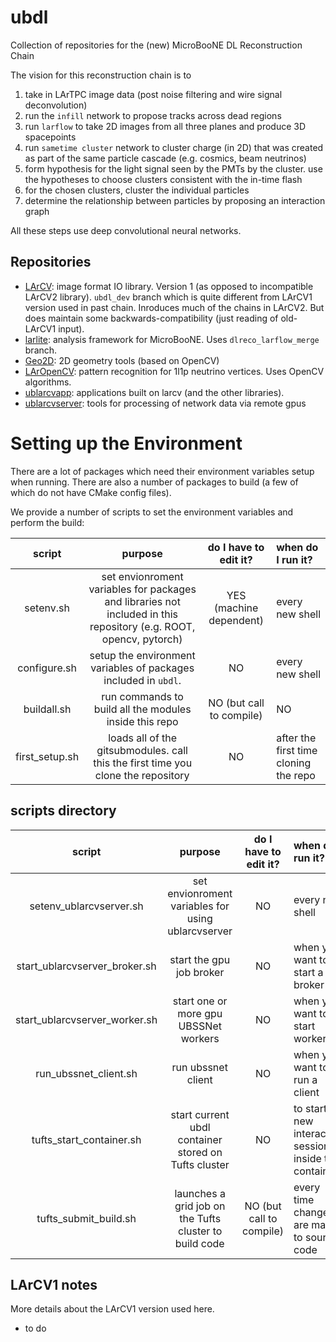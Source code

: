 # ubdl

Collection of repositories for the (new) MicroBooNE DL Reconstruction Chain

The vision for this reconstruction chain is to

1) take in LArTPC image data (post noise filtering and wire signal deconvolution)
2) run the `infill` network to propose tracks across dead regions
3) run `larflow` to take 2D images from all three planes and produce 3D spacepoints
4) run `sametime cluster` network to cluster charge (in 2D) that was created as part of the same particle cascade (e.g. cosmics, beam neutrinos)
5) form hypothesis for the light signal seen by the PMTs by the cluster. use the hypotheses to choose clusters consistent with the in-time flash
6) for the chosen clusters, cluster the individual particles
7) determine the relationship between particles by proposing an interaction graph

All these steps use deep convolutional neural networks.

## Repositories

* [LArCV](https://github.com/larbys/larcv): image format IO library. Version 1 (as opposed to incompatible LArCV2 library).
  `ubdl_dev` branch which is quite different from LArCV1 version used in past chain.  Inroduces much of the chains in LArCV2.
  But does maintain some backwards-compatibility (just reading of old-LArCV1 input).
* [larlite](https://github.com/larlight/larlite): analysis framework for MicroBooNE. Uses `dlreco_larflow_merge` branch.
* [Geo2D](https://github.com/LArbys/Geo2D): 2D geometry tools (based on OpenCV)
* [LArOpenCV](https://github.com/NevisUB/LArOpenCV): pattern recognition for 1l1p neutrino vertices. Uses OpenCV algorithms.
* [ublarcvapp](https://github.com/larbys/ublarcvapp): applications built on larcv (and the other libraries).
* [ublarcvserver](https://github.com/larbys/ublarcvserver): tools for processing of network data via remote gpus

# Setting up the Environment

There are a lot of packages which need their environment variables setup when running.
There are also a number of packages to build (a few of which do not have CMake config files).

We provide a number of scripts to set the environment variables and perform the build:

| script       | purpose | do I have to edit it? | when do I run it? |
|:-----------: |:-------:|:---------------------:| :---------------- |
| setenv.sh    | set envionroment variables for packages and libraries not included in this repository (e.g. ROOT, opencv, pytorch) | YES (machine dependent) | every new shell |
| configure.sh | setup the environment variables of packages included in `ubdl`. | NO | every new shell |
| buildall.sh  | run commands to build all the modules inside this repo | NO (but call to compile) | NO | every time changes are made to source. and after first cloning the repo |
| first_setup.sh | loads all of the gitsubmodules. call this the first time you clone the repository | NO | after the first time cloning the repo |



## scripts directory

| script                   | purpose | do I have to edit it? | when do I run it? |
|:------------------------:|:-------:|:---------------------:| :---------------- |
| setenv_ublarcvserver.sh  | set envionroment variables for using ublarcvserver | NO | every new shell |
| start_ublarcvserver_broker.sh | start the gpu job broker | NO | when you want to start a broker |
| start_ublarcvserver_worker.sh | start one or more gpu UBSSNet workers | NO | when you want to start workers |
| run_ubssnet_client.sh | run ubssnet client | NO | when you want to run a client |
| tufts_start_container.sh | start current ubdl container stored on Tufts cluster | NO | to start a new interactive session inside the container |
| tufts_submit_build.sh    | launches a grid job on the Tufts cluster to build code | NO (but call to compile) | every time changes are made to source code |



## LArCV1 notes

More details about the LArCV1 version used here.

* to do